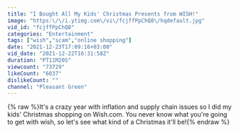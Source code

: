 ```yaml
---
title: "I Bought All My Kids' Christmas Presents from WISH!"
image: "https:\/\/i.ytimg.com\/vi\/fcjffPpChQ8\/hqdefault.jpg"
vid_id: "fcjffPpChQ8"
categories: "Entertainment"
tags: ["wish","scam","online shopping"]
date: "2021-12-23T17:09:16+03:00"
vid_date: "2021-12-22T16:31:58Z"
duration: "PT11M20S"
viewcount: "73729"
likeCount: "6037"
dislikeCount: ""
channel: "Pleasant Green"
---
```

{% raw %}It's a crazy year with inflation and supply chain issues so I did my kids' Christmas shopping on Wish.com. You never know what you're going to get with wish, so let's see what kind of a Christmas it'll be!{% endraw %}
